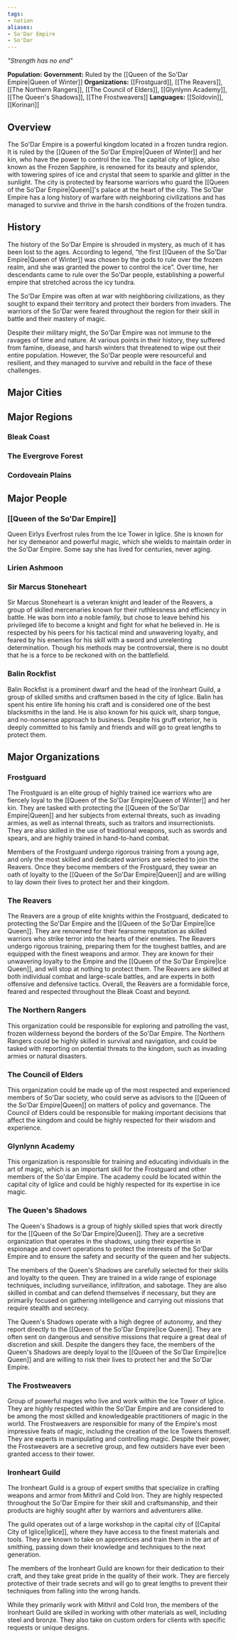```yaml
---
tags:
- nation
aliases:
- So'Dar Empire
- So'Dar
---
```

*"Strength has no end"*

**Population:**
**Government:** Ruled by the [[Queen of the So'Dar Empire|Queen of Winter]]
**Organizations:** [[Frostguard]], [[The Reavers]], [[The Northern Rangers]], [[The Council of Elders]], [[Glynlynn Academy]], [[The Queen's Shadows]], [[The Frostweavers]]
**Languages:** [[Soldovin]], [[Korinari]]
## Overview
The So'Dar Empire is a powerful kingdom located in a frozen tundra region. It is ruled by the [[Queen of the So'Dar Empire|Queen of Winter]] and her kin, who have the power to control the ice. The capital city of Iglice, also known as the Frozen Sapphire, is renowned for its beauty and splendor, with towering spires of ice and crystal that seem to sparkle and glitter in the sunlight. The city is protected by fearsome warriors who guard the [[Queen of the So'Dar Empire|Queen]]'s palace at the heart of the city. The So'Dar Empire has a long history of warfare with neighboring civilizations and has managed to survive and thrive in the harsh conditions of the frozen tundra.
## History
The history of the So'Dar Empire is shrouded in mystery, as much of it has been lost to the ages. According to legend, “the first [[Queen of the So'Dar Empire|Queen of Winter]] was chosen by the gods to rule over the frozen realm, and she was granted the power to control the ice”. Over time, her descendants came to rule over the So'Dar people, establishing a powerful empire that stretched across the icy tundra.

The So'Dar Empire was often at war with neighboring civilizations, as they sought to expand their territory and protect their borders from invaders. The warriors of the So'Dar were feared throughout the region for their skill in battle and their mastery of magic.

Despite their military might, the So'Dar Empire was not immune to the ravages of time and nature. At various points in their history, they suffered from famine, disease, and harsh winters that threatened to wipe out their entire population. However, the So'Dar people were resourceful and resilient, and they managed to survive and rebuild in the face of these challenges.
## Major Cities
## Major Regions
### Bleak Coast
### The Evergrove Forest
### Cordoveain Plains
## Major People
### [[Queen of the So'Dar Empire]]
Queen Eirlys Everfrost rules from the Ice Tower in Iglice. She is known for her icy demeanor and powerful magic, which she wields to maintain order in the So'Dar Empire. Some say she has lived for centuries, never aging.
### Lirien Ashmoon
### Sir Marcus Stoneheart
Sir Marcus Stoneheart is a veteran knight and leader of the Reavers, a group of skilled mercenaries known for their ruthlessness and efficiency in battle. He was born into a noble family, but chose to leave behind his privileged life to become a knight and fight for what he believed in. He is respected by his peers for his tactical mind and unwavering loyalty, and feared by his enemies for his skill with a sword and unrelenting determination. Though his methods may be controversial, there is no doubt that he is a force to be reckoned with on the battlefield.
### Balin Rockfist
Balin Rockfist is a prominent dwarf and the head of the Ironheart Guild, a group of skilled smiths and craftsmen based in the city of Iglice. Balin has spent his entire life honing his craft and is considered one of the best blacksmiths in the land. He is also known for his quick wit, sharp tongue, and no-nonsense approach to business. Despite his gruff exterior, he is deeply committed to his family and friends and will go to great lengths to protect them.
## Major Organizations
### Frostguard
The Frostguard is an elite group of highly trained ice warriors who are fiercely loyal to the [[Queen of the So'Dar Empire|Queen of Winter]] and her kin. They are tasked with protecting the [[Queen of the So'Dar Empire|Queen]] and her subjects from external threats, such as invading armies, as well as internal threats, such as traitors and insurrectionists. They are also skilled in the use of traditional weapons, such as swords and spears, and are highly trained in hand-to-hand combat.

Members of the Frostguard undergo rigorous training from a young age, and only the most skilled and dedicated warriors are selected to join the Reavers. Once they become members of the Frostguard, they swear an oath of loyalty to the [[Queen of the So'Dar Empire|Queen]] and are willing to lay down their lives to protect her and their kingdom.
### The Reavers
The Reavers are a group of elite knights within the Frostguard, dedicated to protecting the So'Dar Empire and the [[Queen of the So'Dar Empire|Ice Queen]]. They are renowned for their fearsome reputation as skilled warriors who strike terror into the hearts of their enemies. The Reavers undergo rigorous training, preparing them for the toughest battles, and are equipped with the finest weapons and armor. They are known for their unwavering loyalty to the Empire and the [[Queen of the So'Dar Empire|Ice Queen]], and will stop at nothing to protect them. The Reavers are skilled at both individual combat and large-scale battles, and are experts in both offensive and defensive tactics. Overall, the Reavers are a formidable force, feared and respected throughout the Bleak Coast and beyond.
### The Northern Rangers
This organization could be responsible for exploring and patrolling the vast, frozen wilderness beyond the borders of the So'Dar Empire. The Northern Rangers could be highly skilled in survival and navigation, and could be tasked with reporting on potential threats to the kingdom, such as invading armies or natural disasters.
### The Council of Elders
This organization could be made up of the most respected and experienced members of So'Dar society, who could serve as advisors to the [[Queen of the So'Dar Empire|Queen]] on matters of policy and governance. The Council of Elders could be responsible for making important decisions that affect the kingdom and could be highly respected for their wisdom and experience.
### Glynlynn Academy
This organization is responsible for training and educating individuals in the art of magic, which is an important skill for the Frostguard and other members of the So'dar Empire. The academy could be located within the capital city of Iglice and could be highly respected for its expertise in ice magic.
### The Queen's Shadows
The Queen's Shadows is a group of highly skilled spies that work directly for the [[Queen of the So'Dar Empire|Queen]]. They are a secretive organization that operates in the shadows, using their expertise in espionage and covert operations to protect the interests of the So'Dar Empire and to ensure the safety and security of the queen and her subjects.

The members of the Queen's Shadows are carefully selected for their skills and loyalty to the queen. They are trained in a wide range of espionage techniques, including surveillance, infiltration, and sabotage. They are also skilled in combat and can defend themselves if necessary, but they are primarily focused on gathering intelligence and carrying out missions that require stealth and secrecy.

The Queen's Shadows operate with a high degree of autonomy, and they report directly to the [[Queen of the So'Dar Empire|Ice Queen]]. They are often sent on dangerous and sensitive missions that require a great deal of discretion and skill. Despite the dangers they face, the members of the Queen's Shadows are deeply loyal to the [[Queen of the So'Dar Empire|Ice Queen]] and are willing to risk their lives to protect her and the So'Dar Empire.
### The Frostweavers
Group of powerful mages who live and work within the Ice Tower of Iglice. They are highly respected within the So'Dar Empire and are considered to be among the most skilled and knowledgeable practitioners of magic in the world. The Frostweavers are responsible for many of the Empire's most impressive feats of magic, including the creation of the Ice Towers themself. They are experts in manipulating and controlling magic. Despite their power, the Frostweavers are a secretive group, and few outsiders have ever been granted access to their tower.
### Ironheart Guild
The Ironheart Guild is a group of expert smiths that specialize in crafting weapons and armor from Mithril and Cold Iron. They are highly respected throughout the So'Dar Empire for their skill and craftsmanship, and their products are highly sought after by warriors and adventurers alike.

The guild operates out of a large workshop in the capital city of [[Capital City of Iglice|Iglice]], where they have access to the finest materials and tools. They are known to take on apprentices and train them in the art of smithing, passing down their knowledge and techniques to the next generation.

The members of the Ironheart Guild are known for their dedication to their craft, and they take great pride in the quality of their work. They are fiercely protective of their trade secrets and will go to great lengths to prevent their techniques from falling into the wrong hands.

While they primarily work with Mithril and Cold Iron, the members of the Ironheart Guild are skilled in working with other materials as well, including steel and bronze. They also take on custom orders for clients with specific requests or unique designs.